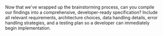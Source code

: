 Now that we've wrapped up the brainstorming process, can you
compile our findings into a comprehensive, developer-ready
specification? Include all relevant requirements, architecture choices,
data handling details, error handling strategies, and a testing plan so a
developer can immediately begin implementation.
